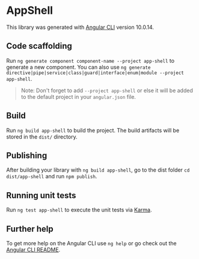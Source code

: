 # AppShell

This library was generated with [Angular CLI](https://github.com/angular/angular-cli) version 10.0.14.

## Code scaffolding

Run `ng generate component component-name --project app-shell` to generate a new component. You can also use `ng generate directive|pipe|service|class|guard|interface|enum|module --project app-shell`.
> Note: Don't forget to add `--project app-shell` or else it will be added to the default project in your `angular.json` file. 

## Build

Run `ng build app-shell` to build the project. The build artifacts will be stored in the `dist/` directory.

## Publishing

After building your library with `ng build app-shell`, go to the dist folder `cd dist/app-shell` and run `npm publish`.

## Running unit tests

Run `ng test app-shell` to execute the unit tests via [Karma](https://karma-runner.github.io).

## Further help

To get more help on the Angular CLI use `ng help` or go check out the [Angular CLI README](https://github.com/angular/angular-cli/blob/master/README.md).
